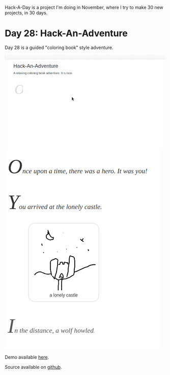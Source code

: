Hack-A-Day is a project I'm doing in November, where I try to make 30 new projects, in 30 days.

# Day 28: Hack-An-Adventure

Day 28 is a guided "coloring book" style adventure.

[![Screenshot](screenshot.gif)](https://tilde.za3k.com/hackaday/adventure)
[![Screenshot](screenshot.png)](https://tilde.za3k.com/hackaday/adventure)

Demo available [here](https://tilde.za3k.com/hackaday/adventure).

Source available on [github](https://github.com/za3k/day28_adventure).
